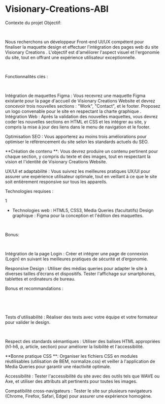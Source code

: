# Visionary-Creations-ABI

Contexte du projet
Objectif:

​

Nous recherchons un développeur Front-end UI/UX compétent pour finaliser la maquette design et effectuer l'intégration des pages web du site Visionary Creations . L'objectif est d'améliorer l'aspect visuel et l'ergonomie du site, tout en offrant une expérience utilisateur exceptionnelle.

​

Fonctionnalités clés :

​

Intégration de maquettes Figma : Vous recevrez une maquette Figma existante pour la page d'accueil de Visionary Creations Website et devrez concevoir trois nouvelles sections : "Work", "Contact", et le footer.
Proposez un logo convenable pour le site en respectant la charte graphique .
Intégration Web : Après la validation des nouvelles maquettes, vous devrez coder les nouvelles sections en HTML et CSS et les intégrer au site, y compris la mise à jour des liens dans le menu de navigation et le footer.
​

Optimisation SEO : Vous apporterez au moins trois améliorations pour optimiser le référencement du site selon les standards actuels du SEO.
​

**Création de contenu **: Vous devrez produire un contenu pertinent pour chaque section, y compris du texte et des images, tout en respectant la vision et l'identité de Visionary Creations Website.
​

UX/UI et adaptabilité : Vous suivrez les meilleures pratiques UX/UI pour assurer une expérience utilisateur optimale, tout en veillant à ce que le site soit entièrement responsive sur tous les appareils.
​

Technologies requises :
​

1
  - Technologies web :  HTML5, CSS3, Media Queries (facultatifs)
Design graphique : Figma pour la conception et l'édition des maquettes.

​

Bonus:

​

Intégration de la page Login : Créer et intégrer une page de connexion (Login) en suivant les meilleures pratiques de sécurité et d’ergonomie.
​

Responsive Design : Utiliser des médias queries pour adapter le site à diverses tailles d’écrans et dispositifs. Tester l'affichage sur smartphones, tablettes et ordinateurs de bureau.
​

Bonus et recommandations :

​

​

Tests d'utilisabilité : Réaliser des tests avec votre équipe et votre formateur pour valider le design.
​

​

Respect des standards sémantiques : Utiliser des balises HTML appropriées (h1-h6, p, article, section) pour améliorer la lisibilité et l'accessibilité.
​

**Bonne pratique CSS **: Organiser les fichiers CSS en modules réutilisables (utilisation de BEM, normalize.css) et veiller à l'application de Media Queries pour garantir une réactivité optimale.
​

Accessibilité : Tester l'accessibilité du site avec des outils tels que WAVE ou Axe, et utiliser des attributs alt pertinents pour toutes les images.
​

Compatibilité cross-navigateurs : Tester le site sur plusieurs navigateurs (Chrome, Firefox, Safari, Edge) pour assurer une expérience homogène.
​

​

​

​
